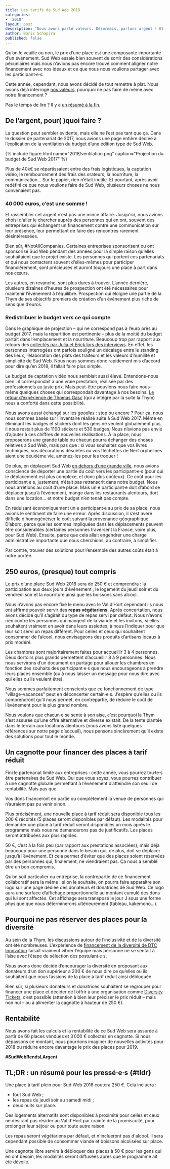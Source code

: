 ```yaml
---
title: Les tarifs de Sud Web 2018
categories:
- '2018'
layout: post
description: "Nous avons parlé valeurs. Désormais, parlons argent ! Et si nous alignions notre financement avec nos objectifs ?"
author: Boris Schapira
published: false
---
```


Qu’on le veuille ou non, le prix d’une place est une composante importante d’un événement. Sud Web essaie bien souvent de sortir des considérations pécuniaires mais nous n’avions pas encore trouvé comment aligner notre financement avec nos idéaux et ce que nous nous voulions partager avec les participant·e·s.

Cette année, cependant, nous avons décidé de tout remettre à plat. Nous avions déjà interrogé [nos valeurs](/blog/2018/un-we-pour-mieux-faire-ensemble/), pourquoi ne pas faire de même avec notre financement ?

Pas le temps de lire ? Il y a [un résumé à la fin](#tldr).

## De l’argent, pour( )quoi faire ?

La question peut sembler évidente, mais elle ne l’est pas tant que ça. Dans le dossier de partenariat de 2017, nous avions une page entière dédiée à l’explication de la ventilation du budget d’une édition type de Sud Web.

{% include figure.html name="2018/ventilation.png" caption="Projection du budget de Sud Web 2017" %}

Plus de 40k€ se répartissaient entre des frais logistiques, la captation vidéo, le remboursement des frais des orateurs, la nourriture, la communication… Sur le papier, rien n’était inutile. Et pourtant, après avoir redéfini ce que nous voulions faire de Sud Web, plusieurs choses ne nous convenaient pas.

### 40&#8239;000 euros, c’est une somme ! 

Et rassembler cet argent n’est pas une mince affaire. Jusqu'ici, nous avions choisi d'aller le chercher auprès des personnes qui en ont, souvent des entreprises qui échangent un financement contre une communication sur leur présence, leur permettant de faire des rencontres rarement désintéressées.

Bien sûr, #NotAllCompanies. Certaines entreprises sponsorisent ou ont sponsorisé Sud  Web pendant des années pour la simple raison qu’elles souhaitaient que le projet existe. Les personnes qui portent ces partenariats et qui nous contactent souvent d’elles-mêmes pour participer financièrement, sont précieuses et auront toujours une place à part dans nos cœurs.

Les autres, en revanche, sont plus dures à trouver. L’année dernière, plusieurs dizaines d’heures de prospection ont été nécessaires pour maintenir l’événement à l’équilibre. Prospection qui éloigne une partie de la Thym de ses objectifs premiers de création d’un événement plus riche de sens que d’euros.

### Redistribuer le budget vers ce qui compte

Dans le graphique de projection – qui ne correspond pas à l’euro près au budget 2017, mais la répartition est pertinente – plus de la moitié du budget partait dans l’emplacement et la nourriture. Beaucoup trop par rapport aux retours des [collectés par Julia et Erick lors des interviews](https://sudweb.fr/blog/2018/ratatiner-les-croyances-pour-sublimer-les-valeurs/). En effet, les personnes interrogées ont parfois souligné un décalage entre le standing des lieux, l’élaboration des plats des traiteurs et les valeurs d’humilité et simplicité de Sud Web. Nous nous sommes donc rapidement mis d’accord pour dire qu’en 2018, il fallait faire plus simple.

Le budget de captation vidéo nous semblait aussi élevé. Entendons-nous bien : il correspondait à une vraie prestation, réalisée par des professionnels au juste prix. Mais peut-être pouvions nous faire nous-même quelques choses qui correspondait davantage à nos besoins. [Le retour d’expérience de Thomas Gasc](https://methylbro.fr/aventure/filmer-un-meetup-avec-des-smartphones/) (qui a intégré par la suite la Thym) nous a conforté dans cette possibilité.

Nous avons aussi échangé sur les *goodies* : stop ou encore ? Pour ça, nous nous sommes basés sur l’inventaire réalisé suite à Sud Web 2017. Même en éliminant les badges et stickers dont les gens ne veulent globalement plus, il nous restait plus de 1100 stickers et 530 badges. Nous n’avions pas envie d’ajouter à ces chiffres de nouvelles réalisations. À la place, nous proposerons une grande table ou chacun pourra échanger des choses relatives à Sud Web, mais pas que : si vous souhaitez que vos livres techniques, vos décorations désuètes ou vos fléchettes de Nerf orphelines aient une deuxième vie, amenez-les pour les troquer !

De plus, en déplaçant Sud Web [en dehors d’une grande ville](https://sudweb.fr/blog/2018/un-lieu-plutot-qu-une-ville/), nous avions conscience de déporter une partie du coût vers les participant·e·s (pour qui le déplacement est plus complexe, et donc plus coûteux). Ce coût pour les participant·e·s, justement, n’était pas retranscrit dans notre budget. Nous nous arrêtions au coût d’une place. Mais un·e participant·e doit d’abord se déplacer jusqu’à l’événement, mange dans les restaurants alentours, dort dans une location… et notre budget n’en tenait pas compte.

En réduisant économiquement un·e participant·e au prix de sa place, nous avions le sentiment de faire une erreur. Après discussion, il s’est avéré difficile d’homogénéiser le coût suivant la provenance géographique. D’abord, parce que les sommes impliquées dans les déplacements peuvent être considérables (certaines personnes traversent la France, voire plus, pour Sud Web). Ensuite, parce que cela allait engendrer une charge administrative importante que nous cherchions, au contraire, à simplifier.

Par contre, trouver des solutions pour l’ensemble des autres coûts était à notre portée.

## 250 euros, (presque) tout compris

Le prix d’une place Sud Web 2018 sera de 250 € et comprendra : la participation aux deux jours d’événement ; le logement du jeudi soir et du vendredi soir et la nourriture ainsi que les boissons sans alcool.

Nous n’avons pas encore fixé le menu avec le Val d’Hort cependant ils nous ont affirmé pouvoir servir des **repas végétariens**. Après concertation, nous avons décidé qu’il s’agirait du type de repas servi par défaut. Nous n’avons rien contre les personnes qui mangent de la viande et les invitons, si elles souhaitent vraiment en avoir dans leurs assiettes, à nous l’indiquer pour que leur soit servi un repas différent. Pour celles et ceux qui souhaitent consommer de l’alcool, nous envisageons des produits d’artisans locaux à prix modéré.

Les chambres sont majoritairement faites pour accueillir 3 à 4 personnes. Deux dortoirs plus grands permettent d’accueillir 8 à 9 personnes. Nous nous servirons d’un document en partage pour allouer les chambres en fonction des souhaits des participant·e·s que nous encourageons à prendre leurs places ensemble (ou à nous laisser un message pour nous dire avec qui elles ou ils veulent être).

Nous sommes parfaitement conscients que ce fonctionnement de type "village-vacances" peut en déconcerter certain·e·s. J’espère qu’elles ou ils comprendront qu’il nous permet, en contrepartie, de réduire le coût de l’événement pour le plus grand nombre. 

Nous voulons que chacun·e se sente à son aise, c’est pourquoi la Thym s’est assurée qu’une offre alternative et diverse existait. De la tente plantée dans le terrain aux locations alentours (nous avons listé quelques références sur notre page d’accueil), nous pensons sincèrement qu’il existe des solutions pour tout le monde.

## Un cagnotte pour financer des places à tarif réduit

Fini le partenariat limité aux entreprises : cette année, vous pourrez tou·te·s être partenaires de Sud Web. Qui que vous soyez, vous pourrez contribuer à une cagnotte globale permettant à l’événement d’atteindre son seuil de rentabilité. Mais pas que.

Vos dons financeront en partie ou complètement la venue de personnes qui n’auraient pas pu venir sinon.

Plus précisément, une nouvelle place à tarif réduit sera disponible tous les 200 € récoltés (5 places seront disponibles par défaut). Les modalités pour demander une place à tarif réduit seront disponibles un mois après le programme mais nous ne demanderons pas de justificatifs. Les places seront attribuées aux plus rapides.

50 €, c’est à la fois peu (par rapport aux prestations associées), mais déjà beaucoup pour une personne dans le besoin qui, de plus, doit se déplacer jusqu’à l’événement. Et cela permet d’éviter que des places soient réservées par des personnes qui, finalement, ne viendraient pas. Ça nous a semblé être un bon compromis.

Qu’on soit particulier ou entreprise, la contrepartie de ce financement collaboratif sera la même : si on le souhaite, on pourra faire apparaître son logo sur une page dédiée des donateurs et donatrices de Sud Web. Ce logo aura une surface d’affichage proportionnelle au montant cumulé des dons qui lui sont affectés. Cet affichage sera transposé le jour J sous une forme physique que nous déterminerons ultérieurement (tableau, kakemono…).

## Pourquoi ne pas réserver des places pour la diversité

Au sein de la Thym, les discussions autour de l’inclusivité et de la diversité ont été nombreuses. L’expérience de [financement de la diversité de DTC Innovation](https://dtc-innovation.org/writings/2017/sponsoring-diversite) faisait vraiment vibrer l’équipe mais personne ne se sentait à l’aise avec l’étape de sélection des postulant·e·s.

Nous avons donc décidé d’encourager la diversité en proposant aux donateurs d’un don supérieur à 200 € de nous dire ce qu’elles ou ils souhaitent que nous fassions de la place à tarif réduit ainsi débloquée.

Bien sûr, si plusieurs donateurs et donatrices souhaitent se regrouper pour financer une place et décider de l’offrir à une organisation comme [Diversity Tickets](https://diversitytickets.org/), c’est possible (attention à bien leur préciser le prix réduit – mais non nul – ou à alimenter la cagnotte à hauteur de 250 €).

## Rentabilité

Nous avons fait les calculs et la rentabilité de ce Sud Web sera assurée à partir de 60 places vendues et 3&#8239;000 € collectés en cagnotte. Si nous dépassons ce montant, nous pourrions imaginer de nouvelles activités pour 2018 ou réduire encore davantage le prix des places pour 2019. 

**#SudWebRendsLArgent**

## TL;DR : un résumé pour les pressé·e·s {#tldr}

Une place à tarif plein pour Sud Web 2018 coutera 250 €. Cela incluera :

* tout Sud Web ;
* les repas du jeudi soir au samedi midi ;
* deux nuits sur place.

Des logements alternatifs sont disponibles à proximité pour celles et ceux ne désirant pas résider au Val d'Hort par crainte de la promiscuité, pour prolonger leur séjour ou pour toute autre raison.

Les repas seront végétariens par défaut, et n'inclueront pas d'alcool. Il sera cependant possible de consommer viande et boissons alcolisées sur place.

Une cagnotte libre servira à débloquer des places à 50 € pour les gens qui en ont besoin, les modalités seront diffusées après que le programme ait été dévoilé.

